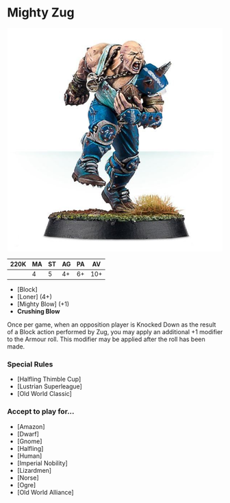# Mighty Zug

![](../media/starplayers/MightyZug01.jpg)

| 220K  | MA | ST | AG | PA | AV |
| --- | --- | --- | --- | --- | --- |
| | 4 | 5 | 4+ | 6+ | 10+ |

* [Block]
* [Loner] (4+)
* [Mighty Blow] (+1)
* **Crushing Blow**

Once per game, when an opposition player is Knocked Down as the result of a Block action performed by Zug, you may apply an additional +1 modifier to the Armour roll. This modifier may be applied after the roll has been made.

### Special Rules

* [Halfling Thimble Cup]
* [Lustrian Superleague]
* [Old World Classic]

### Accept to play for...

* [Amazon]
* [Dwarf]
* [Gnome]
* [Halfling]
* [Human]
* [Imperial Nobility]
* [Lizardmen]
* [Norse]
* [Ogre]
* [Old World Alliance]
